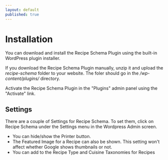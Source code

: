 ```yaml
---
layout: default
published: true
---
```


# Installation

You can download and install the Recipe Schema Plugin using the built-in WordPress plugin installer.

If you download the Recipe Schema Plugin manually, unzip it and upload the *recipe-schema* folder to your website. The foler should go in the */wp-content/plugins/* directory.

Activate the Recipe Schema Plugin in the "Plugins" admin panel using the "Activate" link.

## Settings
There are a couple of Settings for Recipe Schema. To set them, click on Recipe Schema under the Settings menu in the Wordpress Admin screen.

*	You can hide/show the Printer button.
*	The Featured Image for a Recipe can also be shown. This setting won't affect whether Google shows thumbnails or not.
*	You can add to the Recipe Type and Cuisine Taxonomies for Recipes